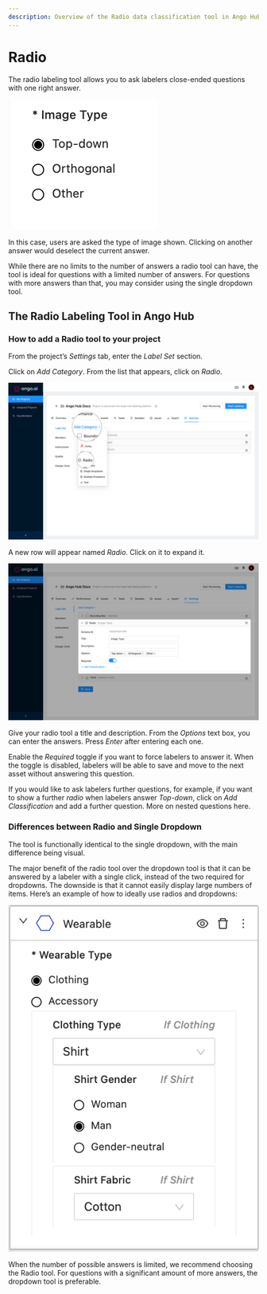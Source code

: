 ```yaml
---
description: Overview of the Radio data classification tool in Ango Hub
---
```


# Radio

The radio labeling tool allows you to ask labelers close-ended questions with one right answer.

![](<../../../.gitbook/assets/image (230).png>)

In this case, users are asked the type of image shown. Clicking on another answer would deselect the current answer.

While there are no limits to the number of answers a radio tool can have, the tool is ideal for questions with a limited number of answers. For questions with more answers than that, you may consider using the single dropdown tool.

## The Radio Labeling Tool in Ango Hub <a href="#how-to-add-a-radio-tool-to-your-project" id="how-to-add-a-radio-tool-to-your-project"></a>

### How to add a Radio tool to your project <a href="#how-to-add-a-radio-tool-to-your-project" id="how-to-add-a-radio-tool-to-your-project"></a>

From the project’s _Settings_ tab, enter the _Label Set_ section.

Click on _Add Category_. From the list that appears, click on _Radio_.

![](<../../../.gitbook/assets/image (182).png>)

A new row will appear named _Radio_. Click on it to expand it.

![](<../../../.gitbook/assets/image (173).png>)

Give your radio tool a title and description. From the _Options_ text box, you can enter the answers. Press _Enter_ after entering each one.

Enable the _Required_ toggle if you want to force labelers to answer it. When the toggle is disabled, labelers will be able to save and move to the next asset without answering this question.

If you would like to ask labelers further questions, for example, if you want to show a further _radio_ when labelers answer _Top-down_, click on _Add Classification_ and add a further question. More on nested questions here.

### Differences between Radio and Single Dropdown <a href="#differences-between-radio-and-single-dropdown" id="differences-between-radio-and-single-dropdown"></a>

The tool is functionally identical to the single dropdown, with the main difference being visual.

The major benefit of the radio tool over the dropdown tool is that it can be answered by a labeler with a single click, instead of the two required for dropdowns. The downside is that it cannot easily display large numbers of items. Here’s an example of how to ideally use radios and dropdowns:

![](<../../../.gitbook/assets/image (443).png>)

When the number of possible answers is limited, we recommend choosing the Radio tool. For questions with a significant amount of more answers, the dropdown tool is preferable.
